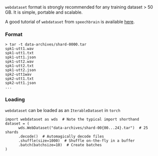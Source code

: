 `webdataset` format is strongly recommended for any training dataset > 50 GB. It is simple, portable and scalable. 

A good tutorial of `webdataset` from `speechbrain` is available [here](https://colab.research.google.com/drive/1s171JSA53_ktvc1zQp6uMcM0TChtCcZ9?usp=sharing).

### Format
```
> tar -t data-archives/shard-0000.tar
spk1-utt1.wav
spk1-utt1.txt
spk1-utt1.json
spk1-utt2.wav
spk1-utt2.txt
spk1-utt2.json
spk2-utt1wav
spk2-utt1.txt
spk2-utt1.json
...
```

### Loading
`webdataset` can be loaded as an `IterableDataset` in `torch`
```
import webdataset as wds  # Note the typical import shorthand
dataset = (
      wds.WebDataset("data-archives/shard-00{00...24}.tar")  # 25 shards
      .decode()  # Automagically decode files
      .shuffle(size=1000)  # Shuffle on-the-fly in a buffer
      .batch(batchsize=10)  # Create batches
)
```
